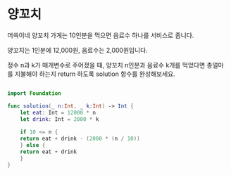 양꼬치
============

머쓱이네 양꼬치 가게는 10인분을 먹으면 음료수 하나를 서비스로 줍니다.    

양꼬치는 1인분에 12,000원, 음료수는 2,000원입니다.   

정수 n과 k가 매개변수로 주어졌을 때, 양꼬치 n인분과 음료수 k개를 먹었다면 총얼마를 지불해야 하는지 return 하도록 solution 함수를 완성해보세요.

```swift 

import Foundation

func solution(_ n:Int, _ k:Int) -> Int {
    let eat: Int = 12000 * n
    let drink: Int = 2000 * k
    
    if 10 <= n {
    return eat + drink - (2000 * (n / 10))
    } else {
    return eat + drink
    }
}

```
